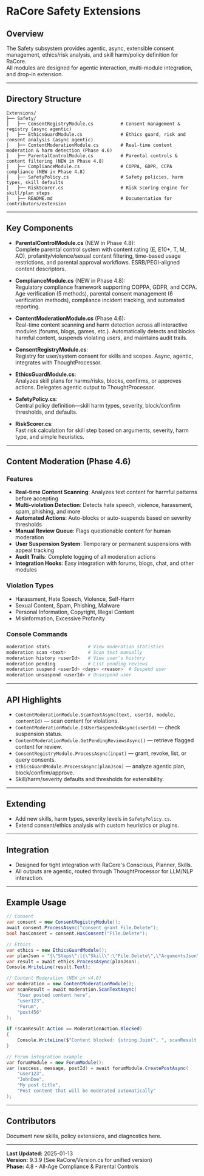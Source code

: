 # RaCore Safety Extensions

## Overview

The Safety subsystem provides agentic, async, extensible consent management, ethics/risk analysis, and skill harm/policy definition for RaCore.  
All modules are designed for agentic interaction, multi-module integration, and drop-in extension.

---

## Directory Structure

```
Extensions/
├── Safety/
│   ├── ConsentRegistryModule.cs          # Consent management & registry (async agentic)
│   ├── EthicsGuardModule.cs              # Ethics guard, risk and consent analysis (async agentic)
│   ├── ContentModerationModule.cs        # Real-time content moderation & harm detection (Phase 4.6)
│   ├── ParentalControlModule.cs          # Parental controls & content filtering (NEW in Phase 4.8)
│   ├── ComplianceModule.cs               # COPPA, GDPR, CCPA compliance (NEW in Phase 4.8)
│   ├── SafetyPolicy.cs                   # Safety policies, harm types, skill defaults
│   ├── RiskScorer.cs                     # Risk scoring engine for skill/plan steps
│   ├── README.md                         # Documentation for contributors/extension
```

---

## Key Components

- **ParentalControlModule.cs** (NEW in Phase 4.8):  
  Complete parental control system with content rating (E, E10+, T, M, AO), profanity/violence/sexual content filtering, time-based usage restrictions, and parental approval workflows. ESRB/PEGI-aligned content descriptors.

- **ComplianceModule.cs** (NEW in Phase 4.8):  
  Regulatory compliance framework supporting COPPA, GDPR, and CCPA. Age verification (5 methods), parental consent management (6 verification methods), compliance incident tracking, and automated reporting.

- **ContentModerationModule.cs** (Phase 4.6):  
  Real-time content scanning and harm detection across all interactive modules (forums, blogs, games, etc.). Automatically detects and blocks harmful content, suspends violating users, and maintains audit trails.

- **ConsentRegistryModule.cs**:  
  Registry for user/system consent for skills and scopes. Async, agentic, integrates with ThoughtProcessor.

- **EthicsGuardModule.cs**:  
  Analyzes skill plans for harms/risks, blocks, confirms, or approves actions. Delegates agentic output to ThoughtProcessor.

- **SafetyPolicy.cs**:  
  Central policy definition—skill harm types, severity, block/confirm thresholds, and defaults.

- **RiskScorer.cs**:  
  Fast risk calculation for skill step based on arguments, severity, harm type, and simple heuristics.

---

## Content Moderation (Phase 4.6)

### Features

- **Real-time Content Scanning**: Analyzes text content for harmful patterns before accepting
- **Multi-violation Detection**: Detects hate speech, violence, harassment, spam, phishing, and more
- **Automated Actions**: Auto-blocks or auto-suspends based on severity thresholds
- **Manual Review Queue**: Flags questionable content for human moderation
- **User Suspension System**: Temporary or permanent suspensions with appeal tracking
- **Audit Trails**: Complete logging of all moderation actions
- **Integration Hooks**: Easy integration with forums, blogs, chat, and other modules

### Violation Types

- Harassment, Hate Speech, Violence, Self-Harm
- Sexual Content, Spam, Phishing, Malware
- Personal Information, Copyright, Illegal Content
- Misinformation, Excessive Profanity

### Console Commands

```bash
moderation stats              # View moderation statistics
moderation scan <text>        # Scan text manually
moderation history <userId>   # View user's history
moderation pending            # List pending reviews
moderation suspend <userId> <days> <reason>  # Suspend user
moderation unsuspend <userId> # Unsuspend user
```

---

## API Highlights

- `ContentModerationModule.ScanTextAsync(text, userId, module, contentId)` — scan content for violations.
- `ContentModerationModule.IsUserSuspendedAsync(userId)` — check suspension status.
- `ContentModerationModule.GetPendingReviewsAsync()` — retrieve flagged content for review.
- `ConsentRegistryModule.ProcessAsync(input)` — grant, revoke, list, or query consents.
- `EthicsGuardModule.ProcessAsync(planJson)` — analyze agentic plan, block/confirm/approve.
- Skill/harm/severity defaults and thresholds for extensibility.

---

## Extending

- Add new skills, harm types, severity levels in `SafetyPolicy.cs`.
- Extend consent/ethics analysis with custom heuristics or plugins.

---

## Integration

- Designed for tight integration with RaCore's Conscious, Planner, Skills.
- All outputs are agentic, routed through ThoughtProcessor for LLM/NLP interaction.

---

## Example Usage

```csharp
// Consent
var consent = new ConsentRegistryModule();
await consent.ProcessAsync("consent grant File.Delete");
bool hasConsent = consent.HasConsent("File.Delete");

// Ethics
var ethics = new EthicsGuardModule();
var planJson = "{\"Steps\":[{\"Skill\":\"File.Delete\",\"ArgumentsJson\":\"{\\\"action\\\":\\\"delete\\\"}\"}]}";
var result = await ethics.ProcessAsync(planJson);
Console.WriteLine(result.Text);

// Content Moderation (NEW in v4.6)
var moderation = new ContentModerationModule();
var scanResult = await moderation.ScanTextAsync(
    "User posted content here",
    "user123",
    "Forum",
    "post456"
);

if (scanResult.Action == ModerationAction.Blocked)
{
    Console.WriteLine($"Content blocked: {string.Join(", ", scanResult.Violations.Select(v => v.Type))}");
}

// Forum integration example
var forumModule = new ForumModule();
var (success, message, postId) = await forumModule.CreatePostAsync(
    "user123",
    "JohnDoe",
    "My post title",
    "Post content that will be moderated automatically"
);
```

---

## Contributors

Document new skills, policy extensions, and diagnostics here.

---

**Last Updated:** 2025-01-13  
**Version:** 9.3.9 (See RaCore/Version.cs for unified version)  
**Phase:** 4.8 - All-Age Compliance & Parental Controls
